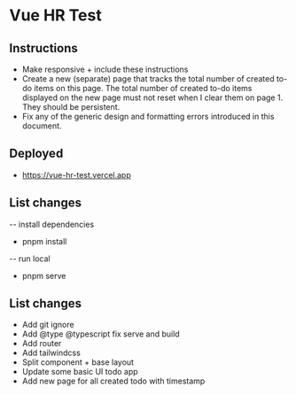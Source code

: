# Vue HR Test

## Instructions

- Make responsive + include these instructions
- Create a new (separate) page that tracks the total number of created to-do items on this page. The total number of created to-do items displayed on the new page must not reset when I clear them on page 1. They should be persistent.
- Fix any of the generic design and formatting errors introduced in this document.

## Deployed
 - https://vue-hr-test.vercel.app

## List changes

 -- install dependencies

- pnpm install

 -- run local

- pnpm serve

## List changes

- Add git ignore
- Add @type @typescript fix serve and build
- Add router
- Add tailwindcss
- Split component + base layout
- Update some basic UI todo app
- Add new page for all created todo with timestamp
